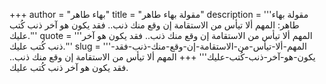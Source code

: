 +++
author = "بهاء طاهر"
title = "مقولة بهاء طاهر"
description = '''مقولة بهاء طاهر: المهم ألا تيأس من الاستقامة إن وقع منك ذنب.. فقد يكون هو آخر ذنب كُتب عليك.'''
quote = '''المهم ألا تيأس من الاستقامة إن وقع منك ذنب.. فقد يكون هو آخر ذنب كُتب عليك.'''
slug = '''المهم-ألا-تيأس-من-الاستقامة-إن-وقع-منك-ذنب-فقد-يكون-هو-آخر-ذنب-كُتب-عليك'''
+++
المهم ألا تيأس من الاستقامة إن وقع منك ذنب.. فقد يكون هو آخر ذنب كُتب عليك.

